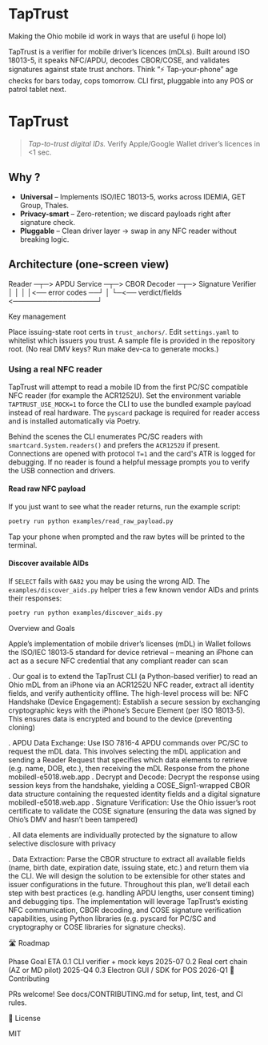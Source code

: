 # TapTrust
Making the Ohio mobile id work in ways that are useful (i hope lol)

TapTrust is a verifier for mobile driver’s licences (mDLs).
Built around ISO 18013-5, it speaks NFC/APDU, decodes CBOR/COSE, and validates signatures against state trust anchors.
Think “⚡ Tap-your-phone” age checks for bars today, cops tomorrow.
CLI first, pluggable into any POS or patrol tablet next.

# TapTrust

> *Tap-to-trust digital IDs.* Verify Apple/Google Wallet driver’s licences in <1 sec.

## Why ?

* **Universal** – Implements ISO/IEC 18013-5, works across IDEMIA, GET Group, Thales.
* **Privacy-smart** – Zero-retention; we discard payloads right after signature check.
* **Pluggable** – Clean driver layer → swap in any NFC reader without breaking logic.

## Architecture (one-screen view)

Reader ─┬─> APDU Service ─┬─> CBOR Decoder ─┬─> Signature Verifier
│ │ │
│<── error codes ──┘ │
└─<── verdict/fields <─────────────────┘

Key management

Place issuing-state root certs in `trust_anchors/`.
Edit `settings.yaml` to whitelist which issuers you trust. A sample file is
provided in the repository root.
(No real DMV keys? Run make dev-ca to generate mocks.)

### Using a real NFC reader

TapTrust will attempt to read a mobile ID from the first PC/SC compatible NFC
reader (for example the ACR1252U).  Set the environment variable
`TAPTRUST_USE_MOCK=1` to force the CLI to use the bundled example payload
instead of real hardware.  The `pyscard` package is required for reader access
and is installed automatically via Poetry.

Behind the scenes the CLI enumerates PC/SC readers with
``smartcard.System.readers()`` and prefers the ``ACR1252U`` if present.
Connections are opened with protocol ``T=1`` and the card's ATR is logged for
debugging.  If no reader is found a helpful message prompts you to verify the
USB connection and drivers.

#### Read raw NFC payload

If you just want to see what the reader returns, run the example script:

```bash
poetry run python examples/read_raw_payload.py
```

Tap your phone when prompted and the raw bytes will be printed to the
terminal.

#### Discover available AIDs

If ``SELECT`` fails with ``6A82`` you may be using the wrong AID. The
``examples/discover_aids.py`` helper tries a few known vendor AIDs and prints
their responses:

```bash
poetry run python examples/discover_aids.py
```


Overview and Goals

Apple’s implementation of mobile driver’s licenses (mDL) in Wallet follows the ISO/IEC 18013‑5 standard for device retrieval – meaning an iPhone can act as a secure NFC credential that any compliant reader can scan

. Our goal is to extend the TapTrust CLI (a Python-based verifier) to read an Ohio mDL from an iPhone via an ACR1252U NFC reader, extract all identity fields, and verify authenticity offline. The high-level process will be:
NFC Handshake (Device Engagement): Establish a secure session by exchanging cryptographic keys with the iPhone’s Secure Element (per ISO 18013‑5). This ensures data is encrypted and bound to the device (preventing cloning)

.
APDU Data Exchange: Use ISO 7816-4 APDU commands over PC/SC to request the mDL data. This involves selecting the mDL application and sending a Reader Request that specifies which data elements to retrieve (e.g. name, DOB, etc.), then receiving the mDL Response from the phone
mobiledl-e5018.web.app
.
Decrypt and Decode: Decrypt the response using session keys from the handshake, yielding a COSE_Sign1-wrapped CBOR data structure containing the requested identity fields and a digital signature
mobiledl-e5018.web.app
.
Signature Verification: Use the Ohio issuer’s root certificate to validate the COSE signature (ensuring the data was signed by Ohio’s DMV and hasn’t been tampered)

. All data elements are individually protected by the signature to allow selective disclosure with privacy

.
Data Extraction: Parse the CBOR structure to extract all available fields (name, birth date, expiration date, issuing state, etc.) and return them via the CLI. We will design the solution to be extensible for other states and issuer configurations in the future.
Throughout this plan, we’ll detail each step with best practices (e.g. handling APDU lengths, user consent timing) and debugging tips. The implementation will leverage TapTrust’s existing NFC communication, CBOR decoding, and COSE signature verification capabilities, using Python libraries (e.g. pyscard for PC/SC and cryptography or COSE libraries for signature checks).


🛣️ Roadmap

Phase	Goal	ETA
0.1	CLI verifier + mock keys	2025-07
0.2	Real cert chain (AZ or MD pilot)	2025-Q4
0.3	Electron GUI / SDK for POS	2026-Q1
🤝 Contributing

PRs welcome! See docs/CONTRIBUTING.md for setup, lint, test, and CI rules.

📜 License

MIT
